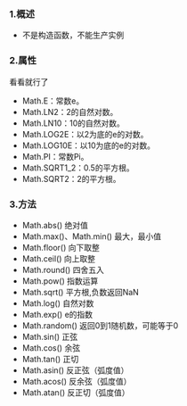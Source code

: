 ### 1.概述

* 不是构造函数，不能生产实例

### 2.属性

看看就行了

* Math.E：常数e。
* Math.LN2：2的自然对数。
* Math.LN10：10的自然对数。
* Math.LOG2E：以2为底的e的对数。
* Math.LOG10E：以10为底的e的对数。
* Math.PI：常数Pi。
* Math.SQRT1\_2：0.5的平方根。
* Math.SQRT2：2的平方根。

### 3.方法

* Math.abs\(\) 绝对值
* Math.max\(\)、Math.min\(\) 最大，最小值
* Math.floor\(\) 向下取整
* Math.ceil\(\) 向上取整
* Math.round\(\) 四舍五入
* Math.pow\(\) 指数运算
* Math.sqrt\(\) 平方根,负数返回NaN
* Math.log\(\) 自然对数
* Math.exp\(\) e的指数
* Math.random\(\) 返回0到1随机数，可能等于0
* Math.sin\(\) 正弦
* Math.cos\(\)  余弦
* Math.tan\(\)  正切
* Math.asin\(\)  反正弦（弧度值）
* Math.acos\(\) 反余弦（弧度值）
* Math.atan\(\) 反正切（弧度值）




